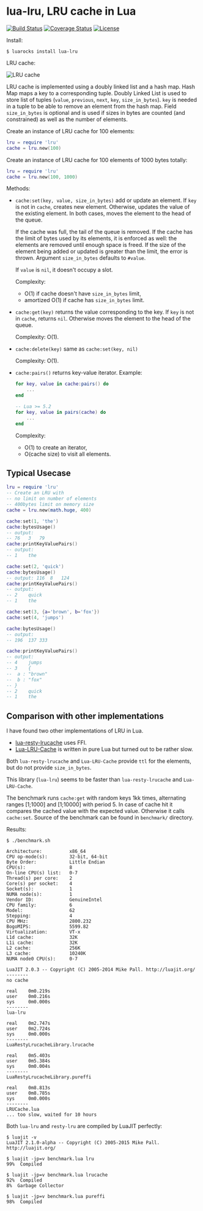 # lua-lru, LRU cache in Lua

[![Build Status][build-status]][travis]
[![Coverage Status][coveralls-badge]][coveralls-page]
[![License][license]](LICENSE)

Install:

```
$ luarocks install lua-lru
```

LRU cache:

![LRU cache](https://i.imgur.com/TKuaXlo.png)

LRU cache is implemented using a doubly linked list and
a hash map. Hash Map maps a key to a corresponding tuple.
Doubly Linked List is used to store list of tuples
(`value`, `previous`, `next`, `key`, `size_in_bytes`).
`key` is needed in a tuple to be able to remove an element from
the hash map. Field `size_in_bytes` is optional and is used
if sizes in bytes are counted (and constrained) as well as
the number of elements.

Create an instance of LRU cache for 100 elements:

```lua
lru = require 'lru'
cache = lru.new(100)
```

Create an instance of LRU cache for 100 elements of
1000 bytes totally:

```lua
lru = require 'lru'
cache = lru.new(100, 1000)
```

Methods:

  * `cache:set(key, value, size_in_bytes)` add or update an
    element. If `key` is not in `cache`, creates new element.
    Otherwise, updates the value of the existing element.
    In both cases, moves the element to the head of the queue.

    If the cache was full, the tail of the queue is removed.
    If the cache has the limit of bytes used by its elements,
    it is enforced as well: the elements are removed until
    enough space is freed. If the size of the element being
    added or updated is greater than the limit, the error
    is thrown. Argument `size_in_bytes` defaults to `#value`.

    If `value` is `nil`, it doesn't occupy a slot.

    Complexity:

      * O(1) if cache doesn't have `size_in_bytes` limit,
      * amortized O(1) if cache has `size_in_bytes` limit.

  * `cache:get(key)` returns the value corresponding to the key.
    If `key` is not in `cache`, returns `nil`.
    Otherwise moves the element to the head of the queue.

    Complexity: O(1).

  * `cache:delete(key)` same as `cache:set(key, nil)`

    Complexity: O(1).

  * `cache:pairs()` returns key-value iterator. Example:

    ```lua
    for key, value in cache:pairs() do
        ...
    end

    -- Lua >= 5.2
    for key, value in pairs(cache) do
        ...
    end
    ```

    Complexity:

      * O(1) to create an iterator,
      * O(cache size) to visit all elements.

## Typical Usecase



```lua
lru = require 'lru'
-- Create an LRU with 
-- no limit on number of elements
-- 400bytes limit on memory size
cache = lru.new(math.huge, 400)

cache:set(1, 'the')
cache:bytesUsage() 
-- output: 
-- 76	3	79	
cache:printKeyValuePairs() 
-- output: 
-- 1	the

cache:set(2, 'quick')
cache:bytesUsage() 
-- output: 116	8	124	
cache:printKeyValuePairs() 
-- output: 
-- 2	quick	
-- 1	the

cache:set(3, {a='brown', b='fox'})
cache:set(4, 'jumps')

cache:bytesUsage()
-- output:
-- 196	137	333	

cache:printKeyValuePairs()
-- output:
-- 4	jumps	
-- 3	{
--  a : "brown"
--  b : "fox"
-- }
-- 2	quick	
-- 1	the	
```


## Comparison with other implementations

I have found two other implementations of LRU in Lua.

  * [lua-resty-lrucache][resty-lru] uses FFI.
  * [Lua-LRU-Cache][Lua-LRU-Cache] is written in pure Lua
    but turned out to be rather slow.

Both `lua-resty-lrucache` and `Lua-LRU-Cache` provide `ttl`
for the elements, but do not provide `size_in_bytes`.

This library (`lua-lru`) seems to be faster than
`lua-resty-lrucache` and `Lua-LRU-Cache`.

The benchmark runs `cache:get` with random keys 1kk times,
alternating ranges [1;1000] and [1;10000] with period 5.
In case of cache hit it compares the cached value with
the expected value. Otherwise it calls `cache:set`.
Source of the benchmark can be found in `benchmark/` directory.

Results:

```
$ ./benchmark.sh

Architecture:          x86_64
CPU op-mode(s):        32-bit, 64-bit
Byte Order:            Little Endian
CPU(s):                8
On-line CPU(s) list:   0-7
Thread(s) per core:    2
Core(s) per socket:    4
Socket(s):             1
NUMA node(s):          1
Vendor ID:             GenuineIntel
CPU family:            6
Model:                 62
Stepping:              4
CPU MHz:               2800.232
BogoMIPS:              5599.82
Virtualization:        VT-x
L1d cache:             32K
L1i cache:             32K
L2 cache:              256K
L3 cache:              10240K
NUMA node0 CPU(s):     0-7

LuaJIT 2.0.3 -- Copyright (C) 2005-2014 Mike Pall. http://luajit.org/
--------
no cache

real    0m0.219s
user    0m0.216s
sys     0m0.000s
--------
lua-lru

real    0m2.747s
user    0m2.724s
sys     0m0.000s
--------
LuaRestyLrucacheLibrary.lrucache

real    0m5.403s
user    0m5.384s
sys     0m0.004s
--------
LuaRestyLrucacheLibrary.pureffi

real    0m8.813s
user    0m8.785s
sys     0m0.000s
--------
LRUCache.lua
... too slow, waited for 10 hours
```

Both `lua-lru` and `resty-lru` are compiled by LuaJIT perfectly:

```
$ luajit -v
LuaJIT 2.1.0-alpha -- Copyright (C) 2005-2015 Mike Pall. http://luajit.org/

$ luajit -jp=v benchmark.lua lru
99%  Compiled

$ luajit -jp=v benchmark.lua lrucache
92%  Compiled
8%  Garbage Collector

$ luajit -jp=v benchmark.lua pureffi
98%  Compiled
```

[license]: https://img.shields.io/badge/License-MIT-brightgreen.png
[travis]: https://travis-ci.org/starius/lua-lru
[build-status]: https://travis-ci.org/starius/lua-lru.png
[coveralls-page]: https://coveralls.io/github/starius/lua-lru
[coveralls-badge]: https://coveralls.io/repos/starius/lua-lru/badge.png?service=github
[resty-lru]: https://github.com/openresty/lua-resty-lrucache
[Lua-LRU-Cache]: https://github.com/kenshinx/Lua-LRU-Cache
